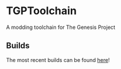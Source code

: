# TGPToolchain
A modding toolchain for The Genesis Project

## Builds
The most recent builds can be found [here](https://ci.galvinism.ink/job/public/job/TGPToolchain/)!
